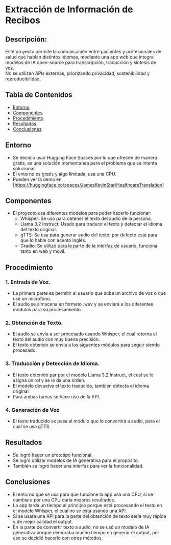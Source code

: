 # Extracción de Información de Recibos

## Descripción:
Este proyecto permite la comunicación entre pacientes y profesionales de salud que hablan distintos idiomas, mediante una app web que integra modelos de IA open-source para transcripción, traducción y síntesis de voz.  
No se utilizan APIs externas, priorizando privacidad, sostenibilidad y reproducibilidad.


## Tabla de Contenidos 
- [Entorno](#entorno)
- [Componentes](#componentes)
- [Procedimiento](#procedimiento)
- [Resultados](#resultados)
- [Conclusiones](#Conclusiones)

## Entorno
- Se decidió usar Hugging Face Spaces por lo que ofrecen de manera gratis, es una solución momentanea para el problema que se intenta solucionar.
- El entorno es gratis y algo limitada, usa una CPU.
- Pueden ver la demo en [https://huggingface.co/spaces/JamesKevinStar/HealthcareTranslation]

## Componentes 
- El proyecto usa diferentes modelos para poder hacerlo funcionar:
  - Whisper: Se usó para obtener el texto del audio de la persona.
  - Llama 3.2 Instruct: Usado para traducir el texto y detectar el idioma del texto original.
  - gTTS: Se usa para generar audio del texto, por defecto está para que lo hable con acento inglés.
  - Gradio: Se utilizó para la parte de la interfaz de usuario, funciona tanto en web y movil.
 
## Procedimiento

### 1. Entrada de Voz. 
- La primera parte es permitir al usuario que suba un archivo de voz o que use un micrófono.
- El audio se almacena en formato .wav y se enviará a los diferentes módulos para su procesamiento.

### 2. Obtención de Texto.
- El audio se envia a ser procesado usando Whisper, el cual retorna el texto del audio con muy buena precisión.
- El texto obtenido se envia a los siguentes módulos para seguir siendo procesado.

### 3. Traducción y Detección de Idioma.
- El texto obtenido par por el modelo Llama 3.2 Instruct, el cual se le asigna un rol y se le da una orden.
- El modelo devuelve el texto traducido, también detecta el idioma original.
- Para ambas tareas se hace uso de la API.

### 4. Generación de Voz 
- El texto traducido se pasa al módulo que lo convertirá a audio, para el cual se usa gTTS.

## Resultados
- Se logró hacer un prototipo funcional.
- Se logró utilizar modelos de IA generativa para el propósito.
- También se logró hacer una interfaz para ver la funcionalidad.

## Conclusiones
- El entorno que se usa para que funcione la app usa una CPU, si se cambiara por una GPU daría mejores resultados.
- La app tarda un tiempo al principio porque está procesando el texto en el modelo Whisper, el cual no se está usando una API.
- Si se usara una API para la parte del obtención de texto sería muy rápida y de mejor calidad el output.
- En la parte de convertir texto a audio, no se usó un modelo de IA generativa porque demoraba mucho tiempo en generar el output, por eso se decidió hacerlo con otros métodos.
